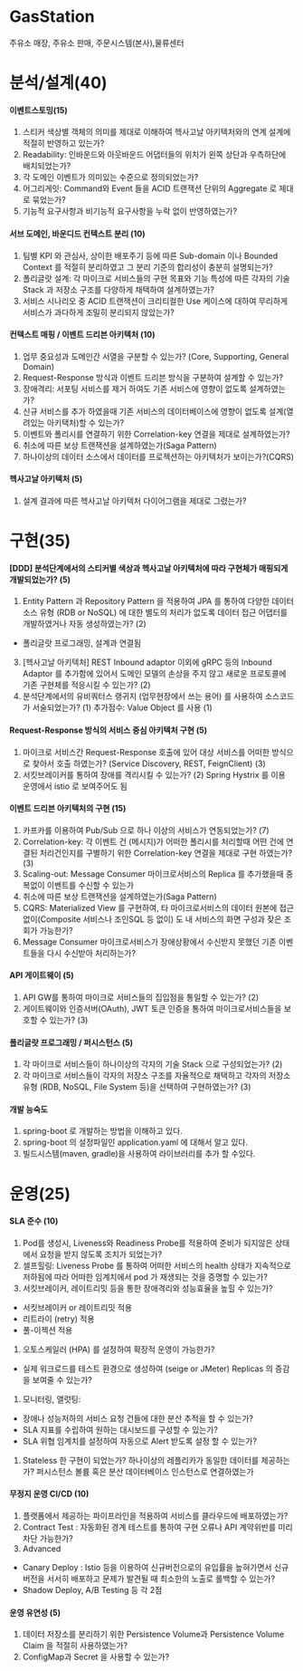 # GasStation
주유소 매장, 주유소 판매, 주문시스템(본사),물류센터

# 분석/설계(40)
#### 이벤트스토밍(15)
1. 스티커 색상별 객체의 의미를 제대로 이해하여 헥사고날 아키텍처와의 연계 설계에 적절히 반영하고 있는가?
1. Readability: 인바운드와 아웃바운드 어댑터들의 위치가 왼쪽 상단과 우측하단에 배치되었는가?
1. 각 도메인 이벤트가 의미있는 수준으로 정의되었는가?
1. 어그리게잇: Command와 Event 들을 ACID 트랜잭션 단위의 Aggregate 로 제대로 묶었는가?
1. 기능적 요구사항과 비기능적 요구사항을 누락 없이 반영하였는가?
#### 서브 도메인, 바운디드 컨텍스트 분리 (10)
1. 팀별 KPI 와 관심사, 상이한 배포주기 등에 따른  Sub-domain 이나 Bounded Context 를 적절히 분리하였고 그 분리 기준의 합리성이 충분히 설명되는가?
1. 폴리글랏 설계: 각 마이크로 서비스들의 구현 목표와 기능 특성에 따른 각자의 기술 Stack 과 저장소 구조를 다양하게 채택하여 설계하였는가?
1. 서비스 시나리오 중 ACID 트랜잭션이 크리티컬한 Use 케이스에 대하여 무리하게 서비스가 과다하게 조밀히 분리되지 않았는가?
#### 컨텍스트 매핑 / 이벤트 드리븐 아키텍처 (10)
1. 업무 중요성과  도메인간 서열을 구분할 수 있는가? (Core, Supporting, General Domain)
1. Request-Response 방식과 이벤트 드리븐 방식을 구분하여 설계할 수 있는가?
1. 장애격리: 서포팅 서비스를 제거 하여도 기존 서비스에 영향이 없도록 설계하였는가?
1. 신규 서비스를 추가 하였을때 기존 서비스의 데이터베이스에 영향이 없도록 설계(열려있는 아키택처)할 수 있는가?
1. 이벤트와 폴리시를 연결하기 위한 Correlation-key 연결을 제대로 설계하였는가?
1. 취소에 따른 보상 트랜잭션을 설계하였는가(Saga Pattern)
1. 하나이상의 데이터 소스에서 데이터를 프로젝션하는 아키텍처가 보이는가?(CQRS)
#### 헥사고날 아키텍처 (5)
1. 설계 결과에 따른 헥사고날 아키텍처 다이어그램을 제대로 그렸는가?

# 구현(35)
#### [DDD] 분석단계에서의 스티커별 색상과 헥사고날 아키텍처에 따라 구현체가 매핑되게 개발되었는가? (5)
1. Entity Pattern 과 Repository Pattern 을 적용하여 JPA 를 통하여 다양한 데이터소스 유형 (RDB or NoSQL) 에 대한 별도의 처리가 없도록 
   데이터 접근 어댑터를 개발하였거나 자동 생성하였는가? (2)
* 폴리글랏 프로그래밍, 설계과 연결됨
3. [헥사고날 아키텍처] REST Inbound adaptor 이외에 gRPC 등의 Inbound Adaptor 를 추가함에 있어서 도메인 모델의 손상을 주지 않고 
   새로운 프로토콜에 기존 구현체를 적응시킬 수 있는가? (2)
5. 분석단계에서의 유비쿼터스 랭귀지 (업무현장에서 쓰는 용어) 를 사용하여 소스코드가 서술되었는가? (1)
추가점수: Value Object 를 사용 (1)

#### Request-Response 방식의 서비스 중심 아키텍처 구현 (5)
1. 마이크로 서비스간 Request-Response 호출에 있어 대상 서비스를 어떠한 방식으로 찾아서 호출 하였는가? (Service Discovery, REST, FeignClient) (3)
1. 서킷브레이커를 통하여  장애를 격리시킬 수 있는가? (2)
Spring Hystrix 를 이용
운영에서 istio 로 보여주어도 됨

#### 이벤트 드리븐 아키텍처의 구현 (15)
1. 카프카를 이용하여 Pub/Sub 으로 하나 이상의 서비스가 연동되었는가? (7)
1. Correlation-key:  각 이벤트 건 (메시지)가 어떠한 폴리시를 처리할때 어떤 건에 연결된 처리건인지를 구별하기 위한 Correlation-key 연결을 제대로 구현 하였는가? (3)
1. Scaling-out: Message Consumer 마이크로서비스의 Replica 를 추가했을때 중복없이 이벤트를 수신할 수 있는가
1. 취소에 따른 보상 트랜잭션을 설계하였는가(Saga Pattern)
1. CQRS: Materialized View 를 구현하여, 타 마이크로서비스의 데이터 원본에 접근없이(Composite 서비스나 조인SQL 등 없이) 도 내 서비스의 화면 구성과 잦은 조회가 가능한가?
1. Message Consumer 마이크로서비스가 장애상황에서 수신받지 못했던 기존 이벤트들을 다시 수신받아 처리하는가?

#### API 게이트웨이 (5)
1. API GW를 통하여 마이크로 서비스들의 집입점을 통일할 수 있는가? (2)
1. 게이트웨이와 인증서버(OAuth), JWT 토큰 인증을 통하여 마이크로서비스들을 보호할 수 있는가? (3)

#### 폴리글랏 프로그래밍 / 퍼시스턴스 (5)
1. 각 마이크로 서비스들이 하나이상의 각자의 기술 Stack 으로 구성되었는가? (2)
1. 각 마이크로 서비스들이 각자의 저장소 구조를 자율적으로 채택하고 각자의 저장소 유형 (RDB, NoSQL, File System 등)을 선택하여 구현하였는가? (3)

#### 개발 능숙도
1. spring-boot 로 개발하는 방법을 이해하고 있다.
1. spring-boot 의 설정파일인 application.yaml 에 대해서 알고 있다.
1. 빌드시스템(maven, gradle)을 사용하여 라이브러리를 추가 할 수있다.

# 운영(25)
#### SLA 준수 (10)
1. Pod를 생성시, Liveness와 Readiness Probe를 적용하여 준비가 되지않은 상태에서 요청을 받지 않도록 조치가 되었는가? 
1. 셀프힐링: Liveness Probe 를 통하여 어떠한 서비스의 health 상태가 지속적으로 저하됨에 따라 어떠한 임계치에서 pod 가 재생되는 것을 증명할 수 있는가? 
1. 서킷브레이커, 레이트리밋 등을 통한 장애격리와 성능효율을 높힐 수 있는가?
* 서킷브레이커 or 레이트리밋 적용
* 리트라이 (retry) 적용
* 풀-이젝션 적용 
1. 오토스케일러 (HPA) 를 설정하여 확장적 운영이 가능한가?
* 실제 워크로드를 테스트 환경으로 생성하여 (seige  or JMeter) Replicas 의 증감을 보여줄 수 있는가?
1. 모니터링, 앨럿팅: 
* 장애나 성능저하의 서비스 요청 건들에 대한 분산 추적을 할 수 있는가?
* SLA 지표를 수립하여 원하는 대시보드를 구성할 수 있는가?
* SLA 위협 임계치를 설정하여 자동으로 Alert 받도록 설정 할 수 있는가?
1. Stateless 한 구현이 되었는가? 하나이상의 레플리카가 동일한 데이터를 제공하는가? 퍼시스턴스 볼륨 혹은 분산 데이터베이스 인스턴스로 연결하였는가
#### 무정지 운영 CI/CD (10)
1. 플랫폼에서 제공하는 파이프라인을 적용하여 서비스를 클라우드에 배포하였는가? 
1. Contract Test :  자동화된 경계 테스트를 통하여 구현 오류나 API 계약위반를 미리 차단 가능한가? 
1. Advanced
* Canary Deploy :  Istio 등을 이용하여 신규버전으로의 유입률을 높혀가면서 신규버전을 서서히 배포하고 문제가 발견될 때 최소한의 노출로 롤백할 수 있는가? 
* Shadow Deploy, A/B Testing 등 각 2점

#### 운영 유연성 (5)
1. 데이터 저장소를 분리하기 위한 Persistence Volume과 Persistence Volume Claim 을 적절히 사용하였는가? 
1. ConfigMap과 Secret 을 사용할 수 있는가? 

